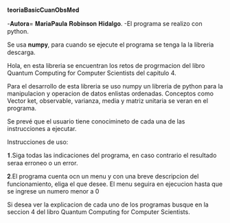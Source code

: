 𝐭𝐞𝐨𝐫𝐢𝐚𝐁𝐚𝐬𝐢𝐜𝐂𝐮𝐚𝐧𝐎𝐛𝐬𝐌𝐞𝐝

-𝐀𝐮𝐭𝐨𝐫𝐚= 𝐌𝐚𝐫𝐢𝐚𝐏𝐚𝐮𝐥𝐚 𝐑𝐨𝐛𝐢𝐧𝐬𝐨𝐧 𝐇𝐢𝐝𝐚𝐥𝐠𝐨. -El programa se realizo con python.  

Se usa 𝐧𝐮𝐦𝐩𝐲, para cuando se ejecute el programa se tenga la la libreria descarga. 

Hola, en esta libreria se encuentran los retos de progrmacion del libro Quantum Computing for Computer Scientists del capitulo 4.

Para el desarrollo de esta libreria se uso numpy un libreria de python para la manipulacion y operacion de datos enlistas ordenadas. Conceptos como Vector ket, observable, varianza, media y matriz unitaria se veran en el programa.

Se prevé que el usuario tiene conocimineto de cada una de las instrucciones a ejecutar.

Instrucciones de uso:

   𝟏.Siga todas las indicaciones del programa, en caso contrario el resultado seraa erroneo o un error.
   
   𝟐.El programa cuenta ocn un menu y con una breve descripcion del funcionamiento, eliga el que desee. El menu seguira en ejecucion hasta que se ingrese un numero        menor a 0

Si desea ver la explicacion de cada uno de los programas busque en la seccion 4 del libro Quantum Computing for Computer Scientists.

